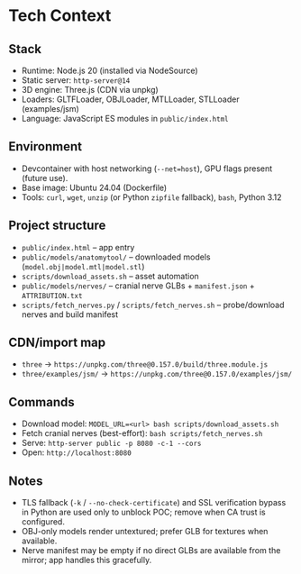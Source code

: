 # Tech Context

## Stack
- Runtime: Node.js 20 (installed via NodeSource)
- Static server: `http-server@14`
- 3D engine: Three.js (CDN via unpkg)
- Loaders: GLTFLoader, OBJLoader, MTLLoader, STLLoader (examples/jsm)
- Language: JavaScript ES modules in `public/index.html`

## Environment
- Devcontainer with host networking (`--net=host`), GPU flags present (future use).
- Base image: Ubuntu 24.04 (Dockerfile)
- Tools: `curl`, `wget`, `unzip` (or Python `zipfile` fallback), `bash`, Python 3.12

## Project structure
- `public/index.html` – app entry
- `public/models/anatomytool/` – downloaded models (`model.obj|model.mtl|model.stl`)
- `scripts/download_assets.sh` – asset automation
 - `public/models/nerves/` – cranial nerve GLBs + `manifest.json` + `ATTRIBUTION.txt`
 - `scripts/fetch_nerves.py` / `scripts/fetch_nerves.sh` – probe/download nerves and build manifest

## CDN/import map
- `three` → `https://unpkg.com/three@0.157.0/build/three.module.js`
- `three/examples/jsm/` → `https://unpkg.com/three@0.157.0/examples/jsm/`

## Commands
- Download model: `MODEL_URL=<url> bash scripts/download_assets.sh`
- Fetch cranial nerves (best-effort): `bash scripts/fetch_nerves.sh`
- Serve: `http-server public -p 8080 -c-1 --cors`
- Open: `http://localhost:8080`

## Notes
- TLS fallback (`-k` / `--no-check-certificate`) and SSL verification bypass in Python are used only to unblock POC; remove when CA trust is configured.
- OBJ-only models render untextured; prefer GLB for textures when available.
- Nerve manifest may be empty if no direct GLBs are available from the mirror; app handles this gracefully.
